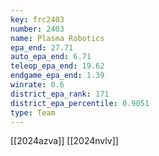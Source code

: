 ```yaml
---
key: frc2403
number: 2403
name: Plasma Robotics
epa_end: 27.71
auto_epa_end: 6.71
teleop_epa_end: 19.62
endgame_epa_end: 1.39
winrate: 0.6
district_epa_rank: 171
district_epa_percentile: 0.9051
type: Team
---
```

[[2024azva]]
[[2024nvlv]]
